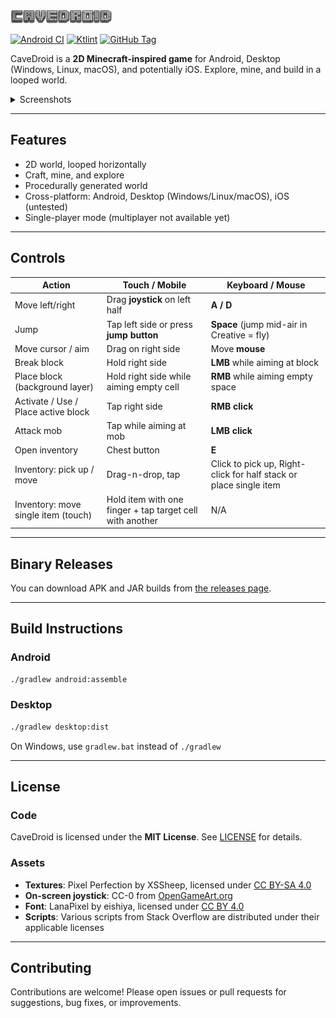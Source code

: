 ![CaveDroid](assets/gamelogo.png)

[![Android CI](https://github.com/fredboy/cavedroid/actions/workflows/android.yml/badge.svg)](https://github.com/fredboy/cavedroid/actions/workflows/android.yml)
[![Ktlint](https://github.com/fredboy/cavedroid/actions/workflows/ktlint.yml/badge.svg)](https://github.com/fredboy/cavedroid/actions/workflows/ktlint.yml)
[![GitHub Tag](https://img.shields.io/github/v/tag/fredboy/cavedroid)](https://github.com/fredboy/cavedroid/tags)

CaveDroid is a **2D Minecraft-inspired game** for Android, Desktop (Windows, Linux, macOS), and potentially iOS.
Explore, mine, and build in a looped world.

<details>
  <summary>Screenshots</summary>

![Screenshot 1](https://fredboy.ru/pub/cavedroid/screenshots/screenshot_01.png)
![Screenshot 2](https://fredboy.ru/pub/cavedroid/screenshots/screenshot_02.png)
![Screenshot 3](https://fredboy.ru/pub/cavedroid/screenshots/screenshot_03.png)
![Screenshot 4](https://fredboy.ru/pub/cavedroid/screenshots/screenshot_04.png)
![Screenshot 5](https://fredboy.ru/pub/cavedroid/screenshots/screenshot_05.png)
![Screenshot 6](https://fredboy.ru/pub/cavedroid/screenshots/screenshot_06.png)

</details>

---

## Features

- 2D world, looped horizontally
- Craft, mine, and explore
- Procedurally generated world
- Cross-platform: Android, Desktop (Windows/Linux/macOS), iOS (untested)
- Single-player mode (multiplayer not available yet)

---

## Controls

| Action | Touch / Mobile | Keyboard / Mouse |
|--------|----------------|-----------------|
| Move left/right | Drag **joystick** on left half | **A / D** |
| Jump | Tap left side or press **jump button** | **Space** (jump mid-air in Creative = fly) |
| Move cursor / aim | Drag on right side | Move **mouse** |
| Break block | Hold right side | **LMB** while aiming at block |
| Place block (background layer) | Hold right side while aiming empty cell | **RMB** while aiming empty space |
| Activate / Use / Place active block | Tap right side | **RMB click** |
| Attack mob | Tap while aiming at mob | **LMB click** |
| Open inventory | Chest button | **E** |
| Inventory: pick up / move | Drag-n-drop, tap | Click to pick up, Right-click for half stack or place single item |
| Inventory: move single item (touch) | Hold item with one finger + tap target cell with another | N/A |

---

## Binary Releases

You can download APK and JAR builds from [the releases page](https://github.com/fredboy/cavedroid/releases).

---

## Build Instructions

### Android

```bash
./gradlew android:assemble
```

### Desktop

```bash
./gradlew desktop:dist
```

On Windows, use `gradlew.bat` instead of `./gradlew`

---

## License

### Code
CaveDroid is licensed under the **MIT License**. See [LICENSE](LICENSE) for details.

### Assets

- **Textures**: Pixel Perfection by XSSheep, licensed under [CC BY-SA 4.0](https://creativecommons.org/licenses/by-sa/4.0/)
- **On-screen joystick**: CC-0 from [OpenGameArt.org](https://opengameart.org/content/mmorpg-virtual-joysticks)
- **Font**: LanaPixel by eishiya, licensed under [CC BY 4.0](https://creativecommons.org/licenses/by/4.0/)
- **Scripts**: Various scripts from Stack Overflow are distributed under their applicable licenses

---

## Contributing

Contributions are welcome! Please open issues or pull requests for suggestions, bug fixes, or improvements.
